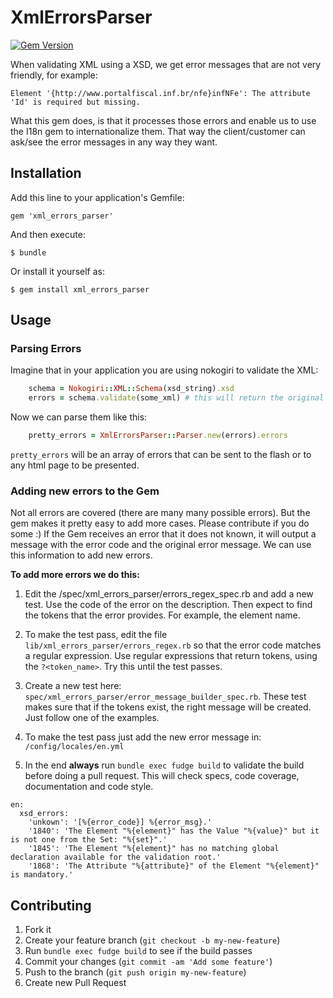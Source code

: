 # XmlErrorsParser
[![Gem Version](https://badge.fury.io/rb/xml_errors_parser.png)](http://badge.fury.io/rb/xml_errors_parser)

  When validating XML using a XSD, we get error messages that are not very friendly, for example:

  `Element '{http://www.portalfiscal.inf.br/nfe}infNFe': The attribute 'Id' is required but missing.`

  What this gem does, is that it processes those errors and enable us to use the I18n gem to internationalize them.
  That way the client/customer can ask/see the error messages in any way they want.

## Installation

Add this line to your application's Gemfile:

    gem 'xml_errors_parser'

And then execute:

    $ bundle

Or install it yourself as:

    $ gem install xml_errors_parser

## Usage

### Parsing Errors
Imagine that in your application you are using nokogiri to validate the XML:

```ruby
    schema = Nokogiri::XML::Schema(xsd_string).xsd
    errors = schema.validate(some_xml) # this will return the original errors
```

Now we can parse them like this:

```ruby
    pretty_errors = XmlErrorsParser::Parser.new(errors).errors
```

```pretty_errors``` will be an array of errors that can be sent to the flash or to any html page to be presented.

### Adding new errors to the Gem
Not all errors are covered (there are many many possible errors). But the gem makes it pretty easy to add more cases.
Please contribute if you do some :)
If the Gem receives an error that it does not known, it will output a message with the error code and the original error
message. We can use this information to add new errors.

**To add more errors we do this:**

1. Edit the /spec/xml_errors_parser/errors_regex_spec.rb and add a new test. Use the code of the error on the
description. Then expect to find the tokens that the error provides. For example, the element name.

2. To make the test pass, edit the file `lib/xml_errors_parser/errors_regex.rb` so that the error code matches a
regular expression. Use regular expressions that return tokens, using the `?<token_name>`. Try this until the test passes.

3. Create a new test here: `spec/xml_errors_parser/error_message_builder_spec.rb`. These test makes sure that if the
tokens exist, the right message will be created. Just follow one of the examples.

4. To make the test pass just add the new error message in: `/config/locales/en.yml`

5. In the end **always** run `bundle exec fudge build` to validate the build before doing a pull request. This will check
specs, code coverage, documentation and code style.

```
en:
  xsd_errors:
    'unkown': '[%{error_code}] %{error_msg}.'
    '1840': 'The Element "%{element}" has the Value "%{value}" but it is not one from the Set: "%{set}".'
    '1845': 'The Element "%{element}" has no matching global declaration available for the validation root.'
    '1868': 'The Attribute "%{attribute}" of the Element "%{element}" is mandatory.'
```

## Contributing

1. Fork it
2. Create your feature branch (`git checkout -b my-new-feature`)
3. Run `bundle exec fudge build` to see if the build passes
3. Commit your changes (`git commit -am 'Add some feature'`)
4. Push to the branch (`git push origin my-new-feature`)
5. Create new Pull Request
